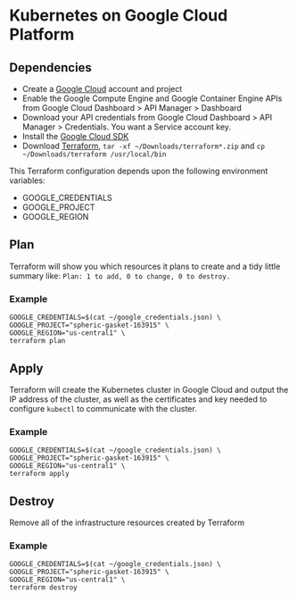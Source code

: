 # Kubernetes on Google Cloud Platform

## Dependencies

 * Create a [Google Cloud](https://cloud.google.com/) account and project
 * Enable the Google Compute Engine and Google Container Engine APIs from
   Google Cloud Dashboard > API Manager > Dashboard
 * Download your API credentials from Google Cloud Dashboard > API Manager >
   Credentials. You want a Service account key.
 * Install the [Google Cloud SDK](https://cloud.google.com/sdk/)
 * Download [Terraform](https://www.terraform.io/downloads.html), 
   `tar -xf ~/Downloads/terraform*.zip` and
   `cp ~/Downloads/terraform /usr/local/bin`

This Terraform configuration depends upon the following environment variables:

 * GOOGLE_CREDENTIALS
 * GOOGLE_PROJECT
 * GOOGLE_REGION

## Plan

Terraform will show you which resources it plans to create and a tidy little
summary like: `Plan: 1 to add, 0 to change, 0 to destroy.`

### Example

```shell
GOOGLE_CREDENTIALS=$(cat ~/google_credentials.json) \
GOOGLE_PROJECT="spheric-gasket-163915" \
GOOGLE_REGION="us-central1" \
terraform plan
```

## Apply

Terraform will create the Kubernetes cluster in Google Cloud and output
the IP address of the cluster, as well as the certificates and key needed
to configure `kubectl` to communicate with the cluster.

### Example

```shell
GOOGLE_CREDENTIALS=$(cat ~/google_credentials.json) \
GOOGLE_PROJECT="spheric-gasket-163915" \
GOOGLE_REGION="us-central1" \
terraform apply
```

## Destroy

Remove all of the infrastructure resources created by Terraform

### Example

```shell
GOOGLE_CREDENTIALS=$(cat ~/google_credentials.json) \
GOOGLE_PROJECT="spheric-gasket-163915" \
GOOGLE_REGION="us-central1" \
terraform destroy
```